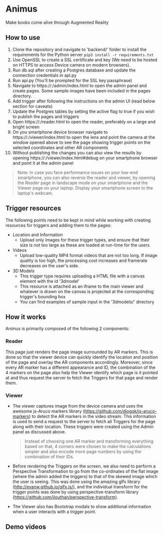 # Animus
Make books come alive through Augmented Reality

## How to use

1. Clone the repository and navigate to 'backend/' folder to install the requirements for the Python server
`pip3 install -r requirements.txt`
2. Use OpenSSL to create a SSL certificate and key (We need to be hosted on HTTPS to access Device camera on modern browsers).
3. Run db.sql after creating a Postgres database and update the connection credentials in api.py
4. Run api.py (You'll be prompted for the SSL key passphrase)
5. Navigate to https://<host>:<port>/admin/index.html to open the admin panel and create pages. Some sample images have been included in the pages directory.
6. Add trigger after following the instructions on the admin UI (read below section for caveats)
7. Update the Postgres tables by setting the active flag to true if you wish to publish the pages and triggers
8. Open https://<host>:<port>/reader.html to open the reader, preferably on a large and bright screen
9. On you smartphone device browser navigate to https://<host>:<port>/viewer/index.html to open the lens and point the camera at the window opened above to see the page showing trigger points on the selected coordinates and other AR components
10. Without publishing the changes you can also view the results by opening https://<host>:<port>/viewer/index.html#debug on your smartphone browser and point it at the admin panel

> Note: In case you face performance issues on your low-end smartphone, you can also reverse the reader and viewer, by opening the Reader page in landscape mode on your smartphone and the Viewer page on your laptop. Display your smartphone screen to the laptop's webcam.

## Trigger resources

The following points need to be kept in mind while working with creating resources for triggers and adding them to the pages:
- Location and Information
  - Upload only images for these trigger types, and ensure that their size is not too large as these are loaded at run-time for the users
- Videos
  - Upload low-quality MP4 format videos that are not too long. If image quality is too high, the processing cost increases and framerate decreases on the user's side.
- 3D Models
  - This trigger type requires uploading a HTML file with a canvas element with the id '3dmodel'
  - This resource is attached as an iframe to the main viewer and whatever is drawn on the canvas is projected at the corresponding trigger's bounding box
  - You can find examples of sample input in the '3dmodels/' directory

## How it works

Animus is primarily composed of the following 2 components:

### Reader

This page just renders the page image surrounded by AR markers. This is done so that the viewer device can quickly identify the location and position of the page and overlay the AR components accordingly. Moreover, since every AR marker has a different appearance and ID, the combination of the 4 markers on the page also help the Viewer identify which page is it pointed at and thus request the server to fetch the Triggers for that page and render them.

### Viewer

- The viewer captures image from the device camera and uses the awesome js-Aruco markers library (https://github.com/diogok/js-aruco-markers) to detect the AR markers in the video stream. This information is used to send a request to the server to fetch all Triggers for the page along with their location. These triggers were created using the Admin panel as discussed above. 
  > Instead of choosing one AR marker and transforming everything based on that, 4 corners were chosen to make the calculations simpler and also encode more page numbers by using the combination of their IDs.

- Before rendering the Triggers on the screen, we also need to perform a Perspective Transformation to go from the co-ordinates of the flat image (where the admin added the triggers) to that of the skewed image which the user is seeing. This was done using the amazing glfx library (http://evanw.github.io/glfx.js/), and the individual transform for the trigger points was done by using perspective-transform library (https://github.com/jlouthan/perspective-transform).

- The Viewer also has Bootstrap modals to show additional information when a user interacts with a trigger point.

## Demo videos
